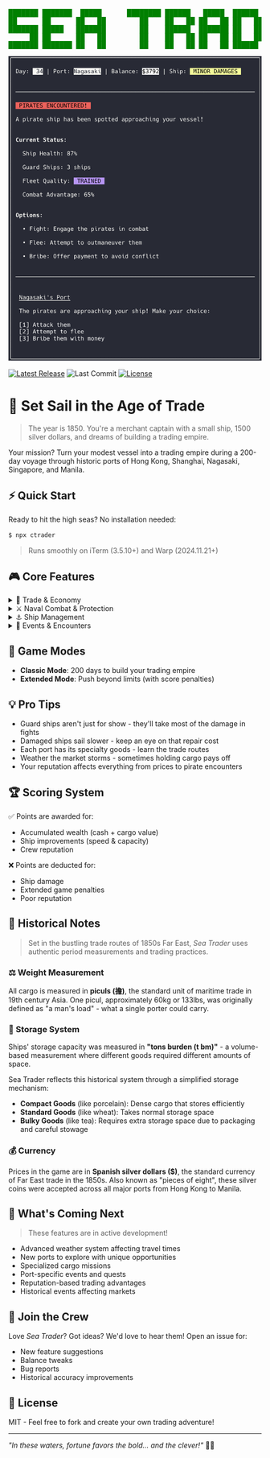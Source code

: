 <pre style="color:green;background:transparent">
███████ ███████  █████      ████████ ██████   █████  ██████  ███████ ██████  
██      ██      ██   ██        ██    ██   ██ ██   ██ ██   ██ ██      ██   ██ 
███████ █████   ███████        ██    ██████  ███████ ██   ██ █████   ██████  
     ██ ██      ██   ██        ██    ██   ██ ██   ██ ██   ██ ██      ██   ██ 
███████ ███████ ██   ██        ██    ██   ██ ██   ██ ██████  ███████ ██   ██ 
</pre>

<img src="./screenshot.png" alt="Screenshot of the game in Warp terminal" />

<br />

[![Latest Release](https://img.shields.io/github/v/release/zyishai/sea-trader?include_prereleases&style=flat&color=4A4E69&labelColor=22223B)](https://github.com/zyishai/sea-trader/releases)
![Last Commit](https://img.shields.io/github/last-commit/zyishai/sea-trader?style=flat&color=4A4E69&labelColor=22223B)
[![License](https://img.shields.io/github/license/zyishai/sea-trader?style=flat&color=4A4E69&labelColor=22223B)](https://github.com/zyishai/sea-trader/blob/main/LICENSE)

# 🚢 Set Sail in the Age of Trade
> The year is 1850. You're a merchant captain with a small ship, 1500 silver dollars, and dreams of building a trading empire.

Your mission? Turn your modest vessel into a trading empire during a 200-day voyage through historic ports of Hong Kong, Shanghai, Nagasaki, Singapore, and Manila.

## ⚡ Quick Start
Ready to hit the high seas? No installation needed:
```bash
$ npx ctrader
```
> Runs smoothly on iTerm (3.5.10+) and Warp (2024.11.21+)

<!-- [IMAGE: GIF showing quick gameplay loop - sailing, trading, encountering events] -->

## 🎮 Core Features

<details>
<summary>🌊 Trade & Economy</summary>

- Dynamic market system with realistic price fluctuations
- Strategic trading between 5 major Asian ports
- Market trends that shift every 14 days
- Risk vs reward decisions with cargo space management
</details>

<details>
<summary>⚔️ Naval Combat & Protection</summary>

- Hire and manage your guard fleet
- Real-time damage distribution between your ship and guards
- Strategic fleet maintenance decisions
- Intense pirate encounters with multiple outcomes
</details>

<details>
<summary>⚓ Ship Management</summary>

- Historically accurate sailing speeds (8-20 knots)
- Critical decisions about repairs and upgrades
- Weather and damage affect your travel time
</details>

<details>
<summary>🎲 Events & Encounters</summary>

- No two voyages are the same
- Random events that scale with your wealth
- Dynamic weather conditions
- Trade regulations that can make or break your fortune
- Mysterious islands with valuable cargo
</details>

## 🎯 Game Modes
- **Classic Mode**: 200 days to build your trading empire
- **Extended Mode**: Push beyond limits (with score penalties)

## 💡 Pro Tips
- Guard ships aren't just for show - they'll take most of the damage in fights
- Damaged ships sail slower - keep an eye on that repair cost
- Each port has its specialty goods - learn the trade routes
- Weather the market storms - sometimes holding cargo pays off
- Your reputation affects everything from prices to pirate encounters

## 🏆 Scoring System
✅ Points are awarded for:  
- Accumulated wealth (cash + cargo value)
- Ship improvements (speed & capacity)
- Crew reputation

❌ Points are deducted for:
- Ship damage
- Extended game penalties
- Poor reputation

<!-- [IMAGE: Screenshot of end-game achievements with player's trading empire stats] -->

## 📜 Historical Notes
> Set in the bustling trade routes of 1850s Far East, *Sea Trader* uses authentic
period measurements and trading practices.

### ⚖️ Weight Measurement
All cargo is measured in **piculs (擔)**, the standard unit of maritime trade in 19th century Asia. One picul, approximately 60kg or 133lbs, was originally defined as "a man's load" - what a single porter could carry.

### 🚢 Storage System
Ships' storage capacity was measured in **"tons burden (t bm)"** - a volume-based measurement where different goods required different amounts of space.  

Sea Trader reflects this historical system through a simplified storage mechanism:  
- **Compact Goods** (like porcelain): Dense cargo that stores efficiently
- **Standard Goods** (like wheat): Takes normal storage space
- **Bulky Goods** (like tea): Requires extra storage space due to packaging and careful stowage

### 💰 Currency
Prices in the game are in **Spanish silver dollars ($)**, the standard currency of Far East trade in the 1850s. Also known as "pieces of eight", these silver coins were accepted across all major ports from Hong Kong to Manila.

## 🚀 What's Coming Next
> These features are in active development!

- Advanced weather system affecting travel times
- New ports to explore with unique opportunities
- Specialized cargo missions
- Port-specific events and quests
- Reputation-based trading advantages
- Historical events affecting markets


## 🤝 Join the Crew
Love *Sea Trader*? Got ideas? We'd love to hear them! Open an issue for:
- New feature suggestions
- Balance tweaks
- Bug reports
- Historical accuracy improvements

## 📜 License
MIT - Feel free to fork and create your own trading adventure!

---
*"In these waters, fortune favors the bold... and the clever!"* 🏴‍☠️
